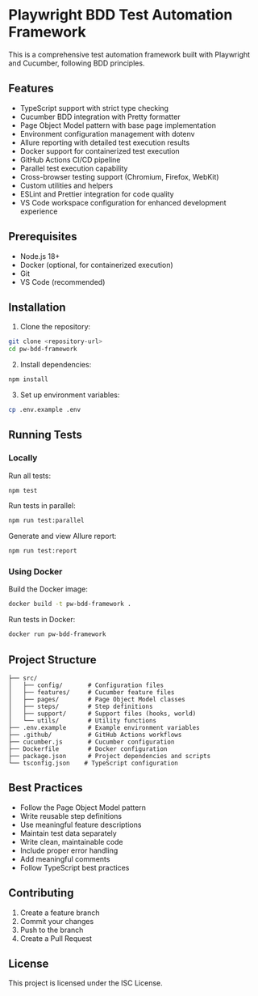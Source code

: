 # Playwright BDD Test Automation Framework

This is a comprehensive test automation framework built with Playwright and Cucumber, following BDD principles.

## Features

- TypeScript support with strict type checking
- Cucumber BDD integration with Pretty formatter
- Page Object Model pattern with base page implementation
- Environment configuration management with dotenv
- Allure reporting with detailed test execution results
- Docker support for containerized test execution
- GitHub Actions CI/CD pipeline
- Parallel test execution capability
- Cross-browser testing support (Chromium, Firefox, WebKit)
- Custom utilities and helpers
- ESLint and Prettier integration for code quality
- VS Code workspace configuration for enhanced development experience

## Prerequisites

- Node.js 18+
- Docker (optional, for containerized execution)
- Git
- VS Code (recommended)

## Installation

1. Clone the repository:
```bash
git clone <repository-url>
cd pw-bdd-framework
```

2. Install dependencies:
```bash
npm install
```

3. Set up environment variables:
```bash
cp .env.example .env
```

## Running Tests

### Locally

Run all tests:
```bash
npm test
```

Run tests in parallel:
```bash
npm run test:parallel
```

Generate and view Allure report:
```bash
npm run test:report
```

### Using Docker

Build the Docker image:
```bash
docker build -t pw-bdd-framework .
```

Run tests in Docker:
```bash
docker run pw-bdd-framework
```

## Project Structure

```
├── src/
│   ├── config/       # Configuration files
│   ├── features/     # Cucumber feature files
│   ├── pages/        # Page Object Model classes
│   ├── steps/        # Step definitions
│   ├── support/      # Support files (hooks, world)
│   └── utils/        # Utility functions
├── .env.example      # Example environment variables
├── .github/          # GitHub Actions workflows
├── cucumber.js       # Cucumber configuration
├── Dockerfile        # Docker configuration
├── package.json      # Project dependencies and scripts
└── tsconfig.json    # TypeScript configuration
```

## Best Practices

- Follow the Page Object Model pattern
- Write reusable step definitions
- Use meaningful feature descriptions
- Maintain test data separately
- Write clean, maintainable code
- Include proper error handling
- Add meaningful comments
- Follow TypeScript best practices

## Contributing

1. Create a feature branch
2. Commit your changes
3. Push to the branch
4. Create a Pull Request

## License

This project is licensed under the ISC License.
